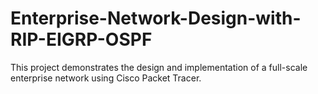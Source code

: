 # Enterprise-Network-Design-with-RIP-EIGRP-OSPF
This project demonstrates the design and implementation of a full-scale enterprise network using Cisco Packet Tracer.
